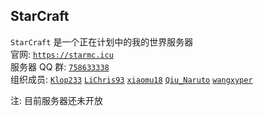 ## StarCraft <br>
`StarCraft` 是一个正在计划中的我的世界服务器 <br>
官网: [`https://starmc.icu`](https://www.starmc.icu) <br>
服务器 QQ 群: [`758633338`](https://jq.qq.com/?_wv=1027&k=CoWax4IV) <br>
组织成员: 
[`Klop233`](https://lolicon.fit) 
[`LiChris93`](https://github.com/LiChris93) 
[`xiaomu18`](https://github.com/xiaomu18) 
[`Qiu_Naruto`](https://github.com/Qiumingskj) 
[`wangxyper`](https://github.com/wangxyper) 

注: 目前服务器还未开放
